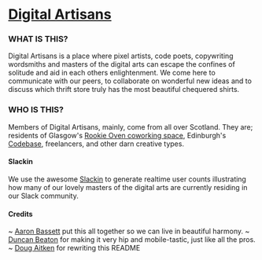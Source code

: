 
# [Digital Artisans](http://artisans.digital)

### WHAT IS THIS?
Digital Artisans is a place where pixel artists, code poets, copywriting wordsmiths and masters of the digital arts can escape the confines of solitude and aid in each others enlightenment.
We come here to communicate with our peers, to collaborate on wonderful new ideas and to discuss which thrift store truly has the most beautiful chequered shirts.

### WHO IS THIS?
Members of Digital Artisans, mainly, come from all over Scotland. They are; residents of Glasgow's [Rookie Oven coworking space](rookieoven.com/coworking/), Edinburgh's [Codebase](http://www.thisiscodebase.com/about/), freelancers, and other darn creative types.

#### Slackin
We use the awesome [Slackin](http://rauchg.com/slackin) to generate realtime user counts illustrating how many of our lovely masters of the digital arts are currently residing in our Slack community.

#### Credits

~ [Aaron Bassett](http://aaronbassett.com/) put this all together so we can live in beautiful harmony.
~ [Duncan Beaton](http://dunckr.com/) for making it very hip and mobile-tastic, just like all the pros.
~ [Doug Aitken](https://dougaitken.co.uk) for rewriting this README
